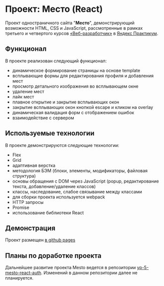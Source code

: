 # Проект: Место (React)

Проект одностраничного сайта "**Место**", демонстрирующий возможности HTML, CSS и JavaScript,
рассмотренные в рамках третьего и четвертого курсов [«Веб-разработчик»](https://practicum.yandex.ru/web/) в [Яндекс Практикум](https://practicum.yandex.ru/).

## **Функционал**
В проекте реализован следующий функционал:
* динамическое формирование страницы на основе template
* всплывающие формы для редактирования профиля и добавления мест
* просмотр детального изображения во всплывающем окне
* удаление мест
* лайк мест
* плавное открытие и закрытие всплывающих окон
* закрытие всплывающих окон кнопкой escape и кликом на overlay
* динамическая валидация форм с отображением ошибок
* взаимодействие с сервером

## **Используемые технологии**

В проекте демонстрируются следующие технологии:
* Flex
* Grid
* адаптивная верстка
* методология БЭМ (блоки, элементы, модификаторы, файловая структура)
* основы обращения с DOM через JavaScript (popup, редактирование текста, добавление/удаление классов)
* классы, наследование, слабое связывание между классами
* для сборки проекта используется webpack
* HTTP запросы
* Promise
* использование библиотеки React

## **Демонстрация**

Проект размещен [в github pages](https://kpvakhrushev.github.io/yp-4-mesto-react/)


## **Планы по доработке проекта**
Дальнейшее развитие проекта Mesto ведется в репозитории [yp-5-mesto-react-auth](https://github.com/KPVakhrushev/yp-5-mesto-react-auth).
Изменений в данном репозитории далее не планируется.
